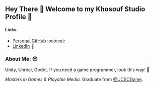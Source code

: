 ## Hey There 👋 Welcome to my Khosouf Studio Profile 🐋

#### **Links**
- [Personal GitHub](https://github.com/JacquesJnr/) :octocat:
- [LinkedIn](https://www.linkedin.com/in/jacques-visser-b09786154/) 💼 

### **About Me:** 😎

Unity, Unreal, Godot. If you need a game programmer, look this way! 👋

 *Masters in Games & Playable Media.* Graduate from [@UCSCGame](https://twitter.com/UCSCGame).
